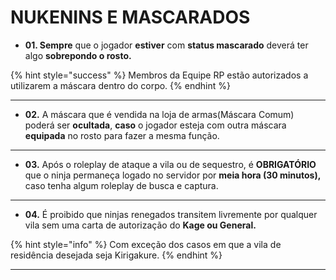 # NUKENINS E MASCARADOS

* **01. Sempre** que o jogador **estiver** com **status mascarado** deverá ter algo **sobrepondo o rosto.**

{% hint style="success" %}
Membros da Equipe RP estão autorizados a utilizarem a máscara dentro do corpo.
{% endhint %}

***

* **02.** A máscara que é vendida na loja de armas(Máscara Comum) poderá ser **ocultada**, **caso** o jogador esteja com outra máscara **equipada** no rosto para fazer a mesma função.

***

* **03.** Após o roleplay de ataque a vila ou de sequestro, é **OBRIGATÓRIO** que o ninja permaneça logado no servidor por **meia hora (30 minutos),** caso tenha algum roleplay de busca e captura.

***

* **04.** É proibido que ninjas renegados transitem livremente por qualquer vila sem uma carta de autorização do **Kage ou General.**

{% hint style="info" %}
Com exceção dos casos em que a vila de residência desejada seja Kirigakure.
{% endhint %}

***

